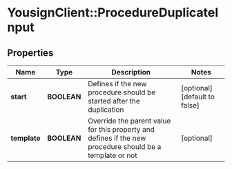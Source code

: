 # YousignClient::ProcedureDuplicateInput

## Properties
Name | Type | Description | Notes
------------ | ------------- | ------------- | -------------
**start** | **BOOLEAN** | Defines if the new procedure should be started after the duplication | [optional] [default to false]
**template** | **BOOLEAN** | Override the parent value for this property and defines if the new procedure should be a template or not | [optional] 


